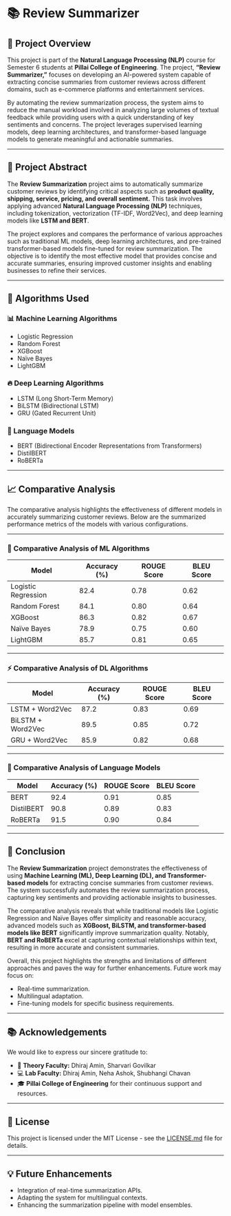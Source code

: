 # 📚 Review Summarizer

## 📖 Project Overview
This project is part of the **Natural Language Processing (NLP)** course for Semester 6 students at **Pillai College of Engineering**. The project, **“Review Summarizer,”** focuses on developing an AI-powered system capable of extracting concise summaries from customer reviews across different domains, such as e-commerce platforms and entertainment services.

By automating the review summarization process, the system aims to reduce the manual workload involved in analyzing large volumes of textual feedback while providing users with a quick understanding of key sentiments and concerns. The project leverages supervised learning models, deep learning architectures, and transformer-based language models to generate meaningful and actionable summaries.

---

## 🎯 Project Abstract
The **Review Summarization** project aims to automatically summarize customer reviews by identifying critical aspects such as **product quality, shipping, service, pricing, and overall sentiment.** This task involves applying advanced **Natural Language Processing (NLP)** techniques, including tokenization, vectorization (TF-IDF, Word2Vec), and deep learning models like **LSTM and BERT**.

The project explores and compares the performance of various approaches such as traditional ML models, deep learning architectures, and pre-trained transformer-based models fine-tuned for review summarization. The objective is to identify the most effective model that provides concise and accurate summaries, ensuring improved customer insights and enabling businesses to refine their services.

---

## 🧠 Algorithms Used
### 📊 Machine Learning Algorithms
- Logistic Regression
- Random Forest
- XGBoost
- Naïve Bayes
- LightGBM

### 🔥 Deep Learning Algorithms
- LSTM (Long Short-Term Memory)
- BiLSTM (Bidirectional LSTM)
- GRU (Gated Recurrent Unit)

### 🤖 Language Models
- BERT (Bidirectional Encoder Representations from Transformers)
- DistilBERT
- RoBERTa

---

## 📈 Comparative Analysis
The comparative analysis highlights the effectiveness of different models in accurately summarizing customer reviews. Below are the summarized performance metrics of the models with various configurations.

---

### 📝 Comparative Analysis of ML Algorithms
| Model                  | Accuracy (%) | ROUGE Score | BLEU Score |
|------------------------|--------------|-------------|------------|
| Logistic Regression     | 82.4         | 0.78        | 0.62       |
| Random Forest           | 84.1         | 0.80        | 0.64       |
| XGBoost                 | 86.3         | 0.82        | 0.67       |
| Naïve Bayes             | 78.9         | 0.75        | 0.60       |
| LightGBM                | 85.7         | 0.81        | 0.65       |

---

### ⚡ Comparative Analysis of DL Algorithms
| Model                  | Accuracy (%) | ROUGE Score | BLEU Score |
|------------------------|--------------|-------------|------------|
| LSTM + Word2Vec         | 87.2         | 0.83        | 0.69       |
| BiLSTM + Word2Vec       | 89.5         | 0.85        | 0.72       |
| GRU + Word2Vec          | 85.9         | 0.82        | 0.68       |

---

### 🚀 Comparative Analysis of Language Models
| Model                  | Accuracy (%) | ROUGE Score | BLEU Score |
|------------------------|--------------|-------------|------------|
| BERT                    | 92.4         | 0.91        | 0.85       |
| DistilBERT              | 90.8         | 0.89        | 0.83       |
| RoBERTa                 | 91.5         | 0.90        | 0.84       |

---

## 🏁 Conclusion
The **Review Summarization** project demonstrates the effectiveness of using **Machine Learning (ML), Deep Learning (DL), and Transformer-based models** for extracting concise summaries from customer reviews. The system successfully automates the review summarization process, capturing key sentiments and providing actionable insights to businesses.

The comparative analysis reveals that while traditional models like Logistic Regression and Naïve Bayes offer simplicity and reasonable accuracy, advanced models such as **XGBoost, BiLSTM, and transformer-based models like BERT** significantly improve summarization quality. Notably, **BERT and RoBERTa** excel at capturing contextual relationships within text, resulting in more accurate and consistent summaries.

Overall, this project highlights the strengths and limitations of different approaches and paves the way for further enhancements. Future work may focus on:
- Real-time summarization.
- Multilingual adaptation.
- Fine-tuning models for specific business requirements.

---

## 📚 Acknowledgements
We would like to express our sincere gratitude to:
- 📖 **Theory Faculty:** Dhiraj Amin, Sharvari Govilkar  
- 💻 **Lab Faculty:** Dhiraj Amin, Neha Ashok, Shubhangi Chavan  
- 🎓 **Pillai College of Engineering** for their continuous support and resources.

---

## 📝 License
This project is licensed under the MIT License - see the [LICENSE.md](LICENSE.md) file for details.

---

## 💡 Future Enhancements
- Integration of real-time summarization APIs.
- Adapting the system for multilingual contexts.
- Enhancing the summarization pipeline with model ensembles.
